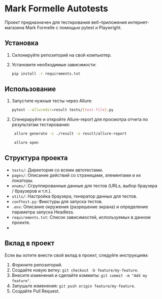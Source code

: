 # Mark Formelle Autotests

Проект предназначен для тестирования веб-приложения интернет-магазина Mark Formelle с помощью pytest и Playwright.

## Установка

1. Склонируйте репозиторий на свой компьютер.
2. Установите необходимые зависимости:

    ```bash
    pip install -r requirements.txt
    ```

## Использование

1. Запустите нужные тесты через Allure:

    ```bash
    pytest --alluredir=result tests/[test-file].py
    ```

2. Сгенерируйте и откройте Allure-report для просмотра отчета по результатам тестирования:

   ```bash
    allure generate -c ./result -o result/allure-report
    ```
   
   ```bash
    allure open
    ```

## Структура проекта

- `tests/`: Директория со всеми автотестами.
- `pages/`: Описание действий со страницами, элементами и их локаторы.
- `enums/`: Сгруппированные данные для тестов (URLs, выбор браузера / браузеров и т.п.).
- `utils/`: Настройка браузера, генератор данных для тестов.
- `conftest.py`: Фикстуры для запуска тестов.
- `.env`: Описание окружения (разрешение экрана) и определение параметра запуска Headless.
- `requirements.txt`: Список зависимостей, используемых в данном проекте.
- 
## Вклад в проект

Если вы хотите внести свой вклад в проект, следуйте инструкциям:

1. Форкните репозиторий.
2. Создайте новую ветку: `git checkout -b feature/my-feature`.
3. Внесите изменения и сделайте коммиты: `git commit -m "Add my feature"`.
4. Запушьте изменения: `git push origin feature/my-feature`.
5. Создайте Pull Request.
